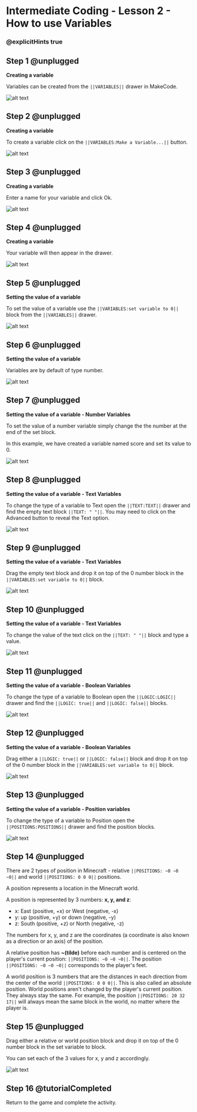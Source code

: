 # Intermediate Coding - Lesson 2 - How to use Variables
### @explicitHints true

## Step 1 @unplugged
**Creating a variable**

Variables can be created from the ``||VARIABLES||`` drawer in MakeCode.

![alt text](https://intermediatev3.codingcredentials.com/Lesson2/2.1/images/1-CreateAVariable.png?raw=true "Variables")

## Step 2 @unplugged
**Creating a variable**

To create a variable click on the ``||VARIABLES:Make a Variable...||`` button.

![alt text](https://intermediatev3.codingcredentials.com/Lesson2/2.1/images/2-CreateAVariable.png?raw=true "Create a Variables")

## Step 3 @unplugged
**Creating a variable**

Enter a name for your variable and click Ok.

![alt text](https://intermediatev3.codingcredentials.com/Lesson2/2.1/images/3-CreateAVariable.png?raw=true "Name Variables")

## Step 4 @unplugged
**Creating a variable**

Your variable will then appear in the drawer.

![alt text](https://intermediatev3.codingcredentials.com/Lesson2/2.1/images/4-CreateAVariable.png?raw=true "Variables")

## Step 5 @unplugged
**Setting the value of a variable**

To set the value of a variable use the ``||VARIABLES:set variable to 0||`` block from the ``||VARIABLES||`` drawer.

![alt text](https://intermediatev3.codingcredentials.com/Lesson2/2.1/images/5-SetAVariable.png?raw=true "Set Variable value")

## Step 6 @unplugged
**Setting the value of a variable**

Variables are by default of type number.

![alt text](https://intermediatev3.codingcredentials.com/Lesson2/2.1/images/6-SetAVariable.png?raw=true "Set Variable value")

## Step 7 @unplugged
**Setting the value of a variable - Number Variables**

To set the value of a number variable simply change the the number at the end of the set block.

In this example, we have created a variable named score and set its value to 0.

![alt text](https://intermediatev3.codingcredentials.com/Lesson2/2.1/images/7-SetANumberVariable.png?raw=true "Number Variables")

## Step 8 @unplugged
**Setting the value of a variable - Text Variables**

To change the type of a variable to Text open the ``||TEXT:TEXT||`` drawer and find the empty text block ``||TEXT: " "||``.
You may need to click on the Advanced button to reveal the Text option.

![alt text](https://intermediatev3.codingcredentials.com/Lesson2/2.1/images/8-SetATextVariable.png?raw=true "Text Variables")

## Step 9 @unplugged
**Setting the value of a variable - Text Variables**

Drag the empty text block and drop it on top of the 0 number block in the ``||VARIABLES:set variable to 0||`` block.

![alt text](https://intermediatev3.codingcredentials.com/Lesson2/2.1/images/9-SetATextVariable.png?raw=true "Text Variables")

## Step 10 @unplugged
**Setting the value of a variable - Text Variables**

To change the value of the text click on the ``||TEXT: " "||`` block and type a value.

![alt text](https://intermediatev3.codingcredentials.com/Lesson2/2.1/images/10-SetATextVariable.png?raw=true "Text Variables")

## Step 11 @unplugged
**Setting the value of a variable - Boolean Variables**

To change the type of a variable to Boolean open the ``||LOGIC:LOGIC||`` drawer and find the ``||LOGIC: true||`` and ``||LOGIC: false||``  blocks.

![alt text](https://intermediatev3.codingcredentials.com/Lesson2/2.1/images/11-SetABooleanVariable.jpg?raw=true "Boolean Variables")

## Step 12 @unplugged
**Setting the value of a variable - Boolean Variables**

Drag either a ``||LOGIC: true||`` or ``||LOGIC: false||`` block and drop it on top of the 0 number block in the ``||VARIABLES:set variable to 0||`` block.

![alt text](https://intermediatev3.codingcredentials.com/Lesson2/2.1/images/12-SetABooleanVariable.png?raw=true  "Boolean Variables")

## Step 13 @unplugged
**Setting the value of a variable - Position variables**

To change the type of a variable to Position open the ``||POSITIONS:POSITIONS||`` drawer and find the position blocks.

![alt text](https://intermediatev3.codingcredentials.com/Lesson2/2.1/images/13-SetAPositionVariable.jpg?raw=true "Position Variables")

## Step 14 @unplugged
There are 2 types of position in Minecraft - relative ``||POSITIONS: ~0 ~0 ~0||`` and world ``||POSITIONS: 0 0 0||`` positions.

A position represents a location in the Minecraft world.

A position is represented by 3 numbers: **x, y, and z**:

- x: East (positive, +x) or West (negative, -x)
- y: up (positive, +y) or down (negative, -y)
- z: South (positive, +z) or North (negative, -z)

The numbers for x, y, and z are the coordinates (a coordinate is also known as a direction or an axis) of the position.

A relative position has **~(tilde)** before each number and is centered on the player's current position: ``||POSITIONS: ~0 ~0 ~0||``.
The position ``||POSITIONS: ~0 ~0 ~0||`` corresponds to the player's feet.

A world position is 3 numbers that are the distances in each direction from the center of the world ``||POSITIONS: 0 0 0||``. 
This is also called an absolute position.
World positions aren't changed by the player's current position. They always stay the same. For example, the position ``||POSITIONS: 20 32 17||`` will always mean the same block in the world, no matter where the player is.

## Step 15 @unplugged 
Drag either a relative or world position block and drop it on top of the 0 number block in the set variable to block.

You can set each of the 3 values for x, y and z accordingly.

![alt text](https://intermediatev3.codingcredentials.com/Lesson2/2.1/images/14-SetAPositionVaribale.png?raw=true "Position Variables")

## Step 16 @tutorialCompleted
Return to the game and complete the activity.